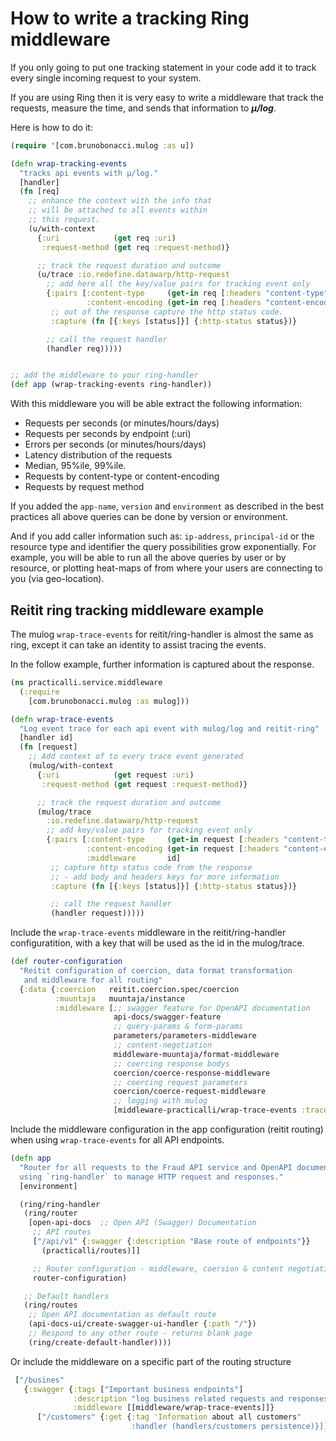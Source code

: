 # How to write a tracking Ring middleware

If you only going to put one tracking statement in your code add it to
track every single incoming request to your system.

If you are using Ring then it is very easy to write a middleware
that track the requests, measure the time, and sends that information
to ***μ/log***.

Here is how to do it:

``` Clojure
(require '[com.brunobonacci.mulog :as u])

(defn wrap-tracking-events
  "tracks api events with μ/log."
  [handler]
  (fn [req]
    ;; enhance the context with the info that
    ;; will be attached to all events within
    ;; this request.
    (u/with-context
      {:uri            (get req :uri)
       :request-method (get req :request-method)}

      ;; track the request duration and outcome
      (u/trace :io.redefine.datawarp/http-request
        ;; add here all the key/value pairs for tracking event only
        {:pairs [:content-type     (get-in req [:headers "content-type"])
                 :content-encoding (get-in req [:headers "content-encoding"])]
         ;; out of the response capture the http status code.
         :capture (fn [{:keys [status]}] {:http-status status})}

        ;; call the request handler
        (handler req)))))


;; add the middleware to your ring-handler
(def app (wrap-tracking-events ring-handler))
```

With this middleware you will be able extract the following information:

  - Requests per seconds (or minutes/hours/days)
  - Requests per seconds by endpoint (:uri)
  - Errors per seconds (or minutes/hours/days)
  - Latency distribution of the requests
  - Median, 95%ile, 99%ile.
  - Requests by content-type or content-encoding
  - Requests by request method

If you added the `app-name`, `version` and `environment` as described
in the best practices all above queries can be done by version or
environment.

And if you add caller information such as: `ip-address`,
`principal-id` or the resource type and identifier the query
possibilities grow exponentially. For example, you will be able to run
all the above queries by user or by resource, or plotting heat-maps of
from where your users are connecting to you (via geo-location).


## Reitit ring tracking middleware example

The mulog `wrap-trace-events` for reitit/ring-handler is almost the 
same as ring, except it can take an identity to assist tracing the events.

In the follow example, further information is captured about the response.

```clojure
(ns practicalli.service.middleware
  (:require
    [com.brunobonacci.mulog :as mulog]))

(defn wrap-trace-events
  "Log event trace for each api event with mulog/log and reitit-ring"
  [handler id]
  (fn [request]
    ;; Add context of to every trace event generated
    (mulog/with-context
      {:uri            (get request :uri)
       :request-method (get request :request-method)}

      ;; track the request duration and outcome
      (mulog/trace 
        :io.redefine.datawarp/http-request
        ;; add key/value pairs for tracking event only
        {:pairs [:content-type     (get-in request [:headers "content-type"])
                 :content-encoding (get-in request [:headers "content-encoding"])
                 :middleware       id]
         ;; capture http status code from the response 
         ;; - add body and headers keys for more information
         :capture (fn [{:keys [status]}] {:http-status status})}

         ;; call the request handler
         (handler request)))))
```

Include the `wrap-trace-events` middleware in the reitit/ring-handler configuratition, 
with a key that will be used as the id in the mulog/trace.

```clojure
(def router-configuration
  "Reitit configuration of coercion, data format transformation 
   and middleware for all routing"
  {:data {:coercion   reitit.coercion.spec/coercion
          :muuntaja   muuntaja/instance
          :middleware [;; swagger feature for OpenAPI documentation
                       api-docs/swagger-feature
                       ;; query-params & form-params
                       parameters/parameters-middleware
                       ;; content-negotiation
                       middleware-muuntaja/format-middleware
                       ;; coercing response bodys
                       coercion/coerce-response-middleware
                       ;; coercing request parameters
                       coercion/coerce-request-middleware
                       ;; logging with mulog
                       [middleware-practicalli/wrap-trace-events :trace-events]]}})
```

Include the middleware configuration in the app configuration (reitit routing) when using `wrap-trace-events` for all API endpoints.

```clojure
(defn app
  "Router for all requests to the Fraud API service and OpenAPI documentation,
  using `ring-handler` to manage HTTP request and responses."
  [environment]

  (ring/ring-handler
   (ring/router
    [open-api-docs  ;; Open API (Swagger) Documentation
     ;; API routes
     ["/api/v1" {:swagger {:description "Base route of endpoints"}}
       (practicalli/routes)]]

     ;; Router configuration - middleware, coersion & content negotiation
     router-configuration)

   ;; Default handlers
   (ring/routes
    ;; Open API documentation as default route
    (api-docs-ui/create-swagger-ui-handler {:path "/"})
    ;; Respond to any other route - returns blank page
    (ring/create-default-handler))))
```

Or include the middleware on a specific part of the routing structure

```clojure
 ["/busines"
   {:swagger {:tags ["Important business endpoints"]
              :description "log business related requests and responses"}
              :middleware [[middleware/wrap-trace-events]]}
      ["/customers" {:get {:tag 'Information about all customers"
                           :handler (handlers/customers persistence)}]]
```
